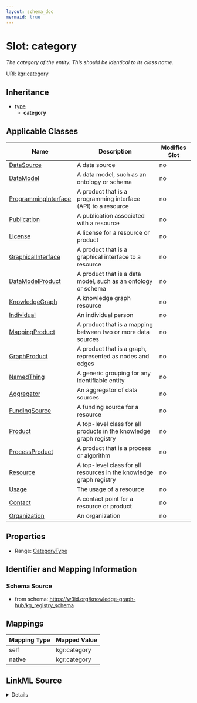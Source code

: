 ```yaml
---
layout: schema_doc
mermaid: true
---
```




# Slot: category


_The category of the entity. This should be identical to its class name._





URI: [kgr:category](https://w3id.org/bridge2ai/data-sheets-schema/category)




## Inheritance

* [type](type.html)
    * **category**






## Applicable Classes

| Name | Description | Modifies Slot |
| --- | --- | --- |
| [DataSource](DataSource.html) | A data source |  no  |
| [DataModel](DataModel.html) | A data model, such as an ontology or schema |  no  |
| [ProgrammingInterface](ProgrammingInterface.html) | A product that is a programming interface (API) to a resource |  no  |
| [Publication](Publication.html) | A publication associated with a resource |  no  |
| [License](License.html) | A license for a resource or product |  no  |
| [GraphicalInterface](GraphicalInterface.html) | A product that is a graphical interface to a resource |  no  |
| [DataModelProduct](DataModelProduct.html) | A product that is a data model, such as an ontology or schema |  no  |
| [KnowledgeGraph](KnowledgeGraph.html) | A knowledge graph resource |  no  |
| [Individual](Individual.html) | An individual person |  no  |
| [MappingProduct](MappingProduct.html) | A product that is a mapping between two or more data sources |  no  |
| [GraphProduct](GraphProduct.html) | A product that is a graph, represented as nodes and edges |  no  |
| [NamedThing](NamedThing.html) | A generic grouping for any identifiable entity |  no  |
| [Aggregator](Aggregator.html) | An aggregator of data sources |  no  |
| [FundingSource](FundingSource.html) | A funding source for a resource |  no  |
| [Product](Product.html) | A top-level class for all products in the knowledge graph registry |  no  |
| [ProcessProduct](ProcessProduct.html) | A product that is a process or algorithm |  no  |
| [Resource](Resource.html) | A top-level class for all resources in the knowledge graph registry |  no  |
| [Usage](Usage.html) | The usage of a resource |  no  |
| [Contact](Contact.html) | A contact point for a resource or product |  no  |
| [Organization](Organization.html) | An organization |  no  |







## Properties

* Range: [CategoryType](CategoryType.html)





## Identifier and Mapping Information







### Schema Source


* from schema: https://w3id.org/knowledge-graph-hub/kg_registry_schema




## Mappings

| Mapping Type | Mapped Value |
| ---  | ---  |
| self | kgr:category |
| native | kgr:category |




## LinkML Source

<details>
```yaml
name: category
description: The category of the entity. This should be identical to its class name.
from_schema: https://w3id.org/knowledge-graph-hub/kg_registry_schema
rank: 1000
is_a: type
domain: NamedThing
alias: category
domain_of:
- NamedThing
- Contact
range: category_type

```
</details>
